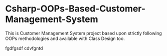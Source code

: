 # Csharp-OOPs-Based-Customer-Management-System
This is Customer Management System project based upon strictly following OOPs methodologies and available with Class Design too.

fgdfgsdf
cdvfgntd
